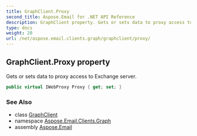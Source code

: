 ```yaml
---
title: GraphClient.Proxy
second_title: Aspose.Email for .NET API Reference
description: GraphClient property. Gets or sets data to proxy access to Exchange server
type: docs
weight: 20
url: /net/aspose.email.clients.graph/graphclient/proxy/
---
```

## GraphClient.Proxy property

Gets or sets data to proxy access to Exchange server.

```csharp
public virtual IWebProxy Proxy { get; set; }
```

### See Also

* class [GraphClient](../)
* namespace [Aspose.Email.Clients.Graph](../../graphclient/)
* assembly [Aspose.Email](../../../)


